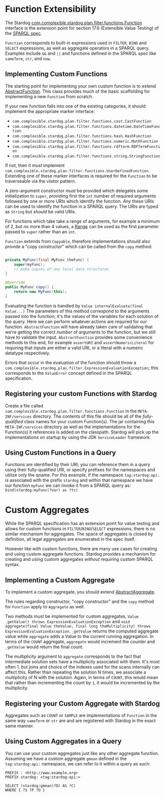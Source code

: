 # Function Extensibility

The Stardog [com.complexible.stardog.plan.filter.functions.Function](http://docs.stardog.com/javadoc/snarl/com/complexible/stardog/plan/filter/functions/Function.html)
interface is the extension point for section 17.6 (Extensible Value Testing) of the [SPARQL spec](http://www.w3.org/TR/2012/PR-sparql11-query-20121108/#extensionFunctions).

`Function` corresponds to built-in expressions used in `FILTER`, `BIND` and `SELECT` expressions, as well as
aggregate operators in a SPARQL query. Examples include `&&` and `||` and functions defined in the
SPARQL spec like `sameTerm`, `str`, and `now`.

## Implementing Custom Functions

The starting point for implementing your own custom function is to extend [AbstractFunction](http://docs.stardog.com/javadoc/snarl/com/complexible/stardog/plan/filter/functions/AbstractFunction.html).
This class provides much of the basic scaffolding for implementing a new `Function` from scratch.

If your new function falls into one of the existing categories, it should implement the appropriate marker interface:

* `com.complexible.stardog.plan.filter.functions.cast.CastFunction`
* `com.complexible.stardog.plan.filter.functions.datetime.DateTimeFunction`
* `com.complexible.stardog.plan.filter.functions.hash.HashFunction`
* `com.complexible.stardog.plan.filter.functions.numeric.MathFunction`
* `com.complexible.stardog.plan.filter.functions.rdfterm.RDFTermFunction`
* `com.complexible.stardog.plan.filter.functions.string.StringFunction`


If not, then it *must* implement `com.complexible.stardog.plan.filter.functions.UserDefinedFunction`.  Extending one
of these marker interfaces is required for the `Function` to be traverseable via the visitor pattern.

A zero-argument constructor *must* be provided which delegates some initialization to `super`, providing first the `int`
number of required arguments followed by one or more URIs which identify the function.  _Any_ these URIs can be used to
identify the function in a SPARQL query. The URIs are typed as `String` but *should* be valid URIs.

For functions which take take a range of arguments, for example a minimum of 2, but no more than 4 values, a
[Range](http://docs.guava-libraries.googlecode.com/git-history/release/javadoc/com/google/common/collect/Range.html)
can be used as the first parameter passed to `super` rather than an `int`.

`Function` extends from `Copyable`, therefore implementations should also provide a "copy constructor" which can be
called from the `copy` method:

```java

private MyFunc(final MyFunc theFunc) {
    super(myFunc);
    // make copies of any local data structures
}

@Override
public MyFunc copy() {
	return new MyFunc(this);
}
```

Evaluating the function is handled by `Value internalEvaluate(final Value...)` The parameters of this method correspond
to the arguments passed into the function; it's the values of the variables for each solution of the query.  Here we can
perform whatever actions are required for our function.  `AbstractFunction` will have already taken care of validating
that we're getting the correct _number_ of arguments to the function, but we still have to validate the input.
`AbstractFunction` provides some convenience methods to this end, for example `assertURI` and `assertNumericLiteral`
for requiring that inputs are either a valid URI, or a literal with a numeric datatype respectively.

Errors that occur in the evaluation of the function should throw a
`com.complexible.stardog.plan.filter.ExpressionEvaluationException`; this corresponds to the `ValueError` concept
defined in the SPARQL specification.

## Registering your custom Functions with Stardog

Create a file called `com.complexible.stardog.plan.filter.functions.Function` in the `META-INF/services` directory.
The contents of this file should be all of the *fully-qualified* class names for your custom Function(s).  The
jar containing this `META-INF/services` directory as well as the implementations for the Function(s) it references is
added on the classpath. Stardog will pick up the implementations on startup by using the JDK `ServiceLoader` framework.

## Using Custom Functions in a Query

Functions are identified by their URI; you can reference them in a query using their fully-qualified URI, or specify
prefixes for the namespaces and utilize only the qname.  For this example, if the namespace `tag:stardog:api:` is
associated with the prefix `stardog` and within that namespace we have our function `myFunc` we can invoke it
from a SPARQL query as: `bind(stardog:myFunc(?var) as ?tc)`

# Custom Aggregates

While the SPARQL specification has an extension point for value testing and allows for custom functions in
`FILTER`/`BIND`/`SELECT` expressions, there is no similar mechanism for aggregates.  The space of aggregates is closed
by definition, all legal aggregates are enumerated in the spec itself.

However like with custom functions, there are many use cases for creating and using custom aggregate functions.  Stardog
provides a mechanism for creating and using custom aggregates *without* requiring custom SPARQL syntax.

## Implementing a Custom Aggregate

To implement a custom aggregate, you should extend
[AbstractAggregate](http://docs.stardog.com/javadoc/snarl/com/complexible/stardog/plan/aggregates/AbstractAggregate.html).

The rules regarding constructor, "copy constructor" and the `copy` method for `Function` apply to `Aggregate` as well.

Two methods must be implemented for custom aggregates, `Value _getValue() throws ExpressionEvaluationException` and
`void aggregate(final Value theValue, final long theMultiplicity) throws ExpressionEvaluationException`.  `_getValue`
returns the computed aggregate value while `aggregate` adds a Value to the current running aggregation.  In terms of
the `COUNT` aggregate, `aggregate` would increment the counter and `_getValue` would return the final count.

The multiplicity argument to `aggregate` corresponds to the fact that intermediate solution sets have a
multiplicity associated with them.  It's most often 1, but joins and choice of the indexes used for the scans
internally can affect this.  Rather than repeating the solution N times, we associate a multiplicity of N with the
solution.  Again, in terms of `COUNT`, this would mean that rather than incrementing the count by `1`, it would be
incremented by the multiplicity.

## Registering your Custom Aggregate with Stardog

Aggregates such as `COUNT` or `SAMPLE` are implementations of `Function` in the same way `sameTerm` or `str` are and
are registered with Stardog in the exact same manner.


## Using Custom Aggregates in a Query

You can use your custom aggregates just like any other aggregate function.  Assuming we have
a custom aggregate `gmean` defined in the `tag:stardog:api:` namespace, we can refer to it within a query as such:

```sparql
PREFIX : <http://www.example.org>
PREFIX stardog: <tag:stardog:api:>

SELECT (stardog:gmean(?O) AS ?C)
WHERE { ?S ?P ?O }
```
